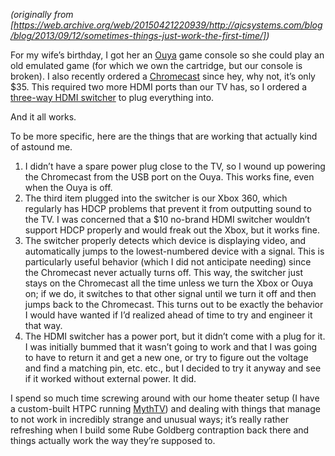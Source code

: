 <!--
.. title: Sometimes things just work the first time
.. slug: sometimes-things-just-work-the-first-time
.. date: 2013-09-12 12:00:00 UTC-07:00
.. tags: 
.. category: 
.. link: 
.. description: 
.. type: text
-->

_(originally from [https://web.archive.org/web/20150421220939/http://ajcsystems.com/blog/blog/2013/09/12/sometimes-things-just-work-the-first-time/])_

For my wife’s birthday, I got her an [Ouya](https://web.archive.org/web/20150421220939/https://www.ouya.tv/) game console so she could play an old emulated game (for which we own the cartridge, but our console is broken). I also recently ordered a [Chromecast](https://web.archive.org/web/20150421220939/http://www.google.com/intl/en/chrome/devices/chromecast/) since hey, why not, it’s only $35. This required two more HDMI ports than our TV has, so I ordered a [three-way HDMI switcher](https://web.archive.org/web/20150421220939/http://www.amazon.com/gp/product/B00B46XUQU/ref%3Doh_details_o05_s00_i00) to plug everything into.

And it all works.

To be more specific, here are the things that are working that actually kind of astound me.

1.  I didn’t have a spare power plug close to the TV, so I wound up powering the Chromecast from the USB port on the Ouya. This works fine, even when the Ouya is off.
2.  The third item plugged into the switcher is our Xbox 360, which regularly has HDCP problems that prevent it from outputting sound to the TV. I was concerned that a $10 no-brand HDMI switcher wouldn’t support HDCP properly and would freak out the Xbox, but it works fine.
3.  The switcher properly detects which device is displaying video, and automatically jumps to the lowest-numbered device with a signal. This is particularly useful behavior (which I did not anticipate needing) since the Chromecast never actually turns off. This way, the switcher just stays on the Chromecast all the time unless we turn the Xbox or Ouya on; if we do, it switches to that other signal until we turn it off and then jumps back to the Chromecast. This turns out to be exactly the behavior I would have wanted if I’d realized ahead of time to try and engineer it that way.
4.  The HDMI switcher has a power port, but it didn’t come with a plug for it. I was initially bummed that it wasn’t going to work and that I was going to have to return it and get a new one, or try to figure out the voltage and find a matching pin, etc. etc., but I decided to try it anyway and see if it worked without external power. It did.

I spend so much time screwing around with our home theater setup (I have a custom-built HTPC running [MythTV](https://web.archive.org/web/20150421220939/http://www.mythtv.org/)) and dealing with things that manage to not work in incredibly strange and unusual ways; it’s really rather refreshing when I build some Rube Goldberg contraption back there and things actually work the way they’re supposed to.
